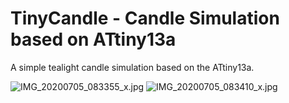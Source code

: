 # TinyCandle - Candle Simulation based on ATtiny13a

A simple tealight candle simulation based on the ATtiny13a.

![IMG_20200705_083355_x.jpg](https://image.easyeda.com/pullimage/6Z4dkSkKvBFGlNwRvo78Gs6YZ9kmre9pXxTBjFNW.jpeg)
![IMG_20200705_083410_x.jpg](https://image.easyeda.com/pullimage/NlGKlIul7ofm5G0SmeofvcYRuScOtNCUID2MRlHf.jpeg)
